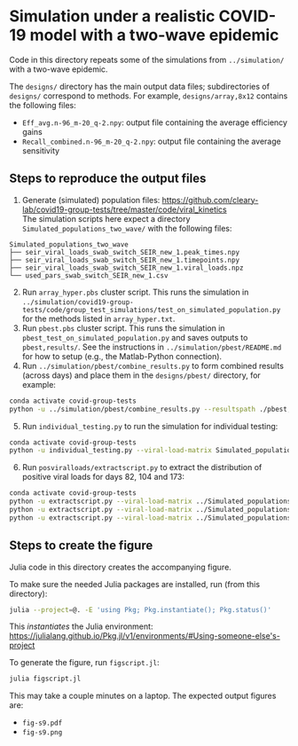 # Simulation under a realistic COVID-19 model with a two-wave epidemic

Code in this directory repeats some of the simulations from `../simulation/`
with a two-wave epidemic.

The `designs/` directory has the main output data files;
subdirectories of `designs/` correspond to methods.
For example, `designs/array,8x12` contains the following files:
+ `Eff_avg.n-96_m-20_q-2.npy`: output file containing the average efficiency gains
+ `Recall_combined.n-96_m-20_q-2.npy`: output file containing the average sensitivity

## Steps to reproduce the output files

1. Generate (simulated) population files: https://github.com/cleary-lab/covid19-group-tests/tree/master/code/viral_kinetics  
The simulation scripts here expect a directory `Simulated_populations_two_wave/`
with the following files:
```
Simulated_populations_two_wave
├── seir_viral_loads_swab_switch_SEIR_new_1.peak_times.npy
├── seir_viral_loads_swab_switch_SEIR_new_1.timepoints.npy
├── seir_viral_loads_swab_switch_SEIR_new_1.viral_loads.npz
└── used_pars_swab_switch_SEIR_new_1.csv
```
2. Run `array_hyper.pbs` cluster script.
This runs the simulation in `../simulation/covid19-group-tests/code/group_test_simulations/test_on_simulated_population.py` for the methods listed in `array_hyper.txt`.
3. Run `pbest.pbs` cluster script.
This runs the simulation in `pbest_test_on_simulated_population.py` and saves outputs to `pbest,results/`.
See the instructions in `../simulation/pbest/README.md` for how to setup (e.g., the Matlab-Python connection).
4. Run `../simulation/pbest/combine_results.py` to form combined results (across days) and place them in the `designs/pbest/` directory, for example:
```bash
conda activate covid-group-tests
python -u ../simulation/pbest/combine_results.py --resultspath ./pbest,results --savepath ./designs/pbest/ --start-time 10 --end-time 200
```
5. Run `individual_testing.py` to run the simulation for individual testing:
```bash
conda activate covid-group-tests
python -u individual_testing.py --viral-load-matrix Simulated_populations_two_wave/seir_viral_loads_swab_switch_SEIR_new_1.viral_loads.npz --savepath designs/individual --start-time 0 --end-time 200 | tee designs/individual/log.txt
```
6. Run `posviralloads/extractscript.py` to extract the distribution of positive viral loads for days 82, 104 and 173:
```bash
conda activate covid-group-tests
python -u extractscript.py --viral-load-matrix ../Simulated_populations_two_wave/seir_viral_loads_swab_switch_SEIR_new_1.viral_loads.npz --savepath . --at-time 82
python -u extractscript.py --viral-load-matrix ../Simulated_populations_two_wave/seir_viral_loads_swab_switch_SEIR_new_1.viral_loads.npz --savepath . --at-time 104
python -u extractscript.py --viral-load-matrix ../Simulated_populations_two_wave/seir_viral_loads_swab_switch_SEIR_new_1.viral_loads.npz --savepath . --at-time 173
```

## Steps to create the figure

Julia code in this directory creates the accompanying figure.

To make sure the needed Julia packages are installed, run (from this directory):
```bash
julia --project=@. -E 'using Pkg; Pkg.instantiate(); Pkg.status()'
```
This *instantiates* the Julia environment: https://julialang.github.io/Pkg.jl/v1/environments/#Using-someone-else's-project

To generate the figure, run `figscript.jl`:
```bash
julia figscript.jl
```
This may take a couple minutes on a laptop.
The expected output figures are:
+ `fig-s9.pdf`
+ `fig-s9.png`
